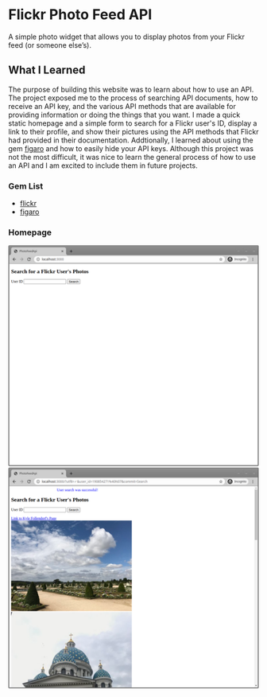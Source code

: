 # Flickr Photo Feed API

A simple photo widget that allows you to display photos from your Flickr feed (or someone else’s).

## What I Learned

The purpose of building this website was to learn about how to use an API. The project exposed me to the process of searching API documents, how to receive an API key, and the various API methods that are available for providing information or doing the things that you want. I made a quick static homepage and a simple form to search for a Flickr user's ID, display a link to their profile, and show their pictures using the API methods that Flickr had provided in their documentation. Addtionally, I learned about using the gem <a href="https://rubygems.org/gems/figaro">figaro</a> and how to easily hide your API keys. Although this project was not the most difficult, it was nice to learn the general process of how to use an API and I am excited to include them in future projects.

### Gem List

- <a href="https://rubygems.org/gems/flickr">flickr</a>
- <a href="https://rubygems.org/gems/figaro">figaro</a>

### Homepage
<img src="app/assets/images/search.png" width="550"/> <br>
<img src="app/assets/images/results.png" width="550"/>